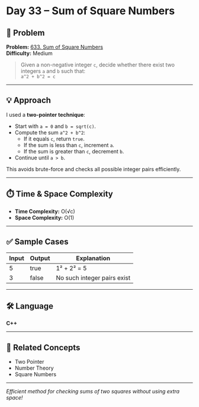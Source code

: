# Day 33 – Sum of Square Numbers

## 🧩 Problem

**Problem:** [633. Sum of Square Numbers](https://leetcode.com/problems/sum-of-square-numbers/)  
**Difficulty:** Medium

> Given a non-negative integer `c`, decide whether there exist two integers `a` and `b` such that:  
> `a^2 + b^2 = c`

---

## 💡 Approach

I used a **two-pointer technique**:
- Start with `a = 0` and `b = sqrt(c)`.
- Compute the sum `a^2 + b^2`:
  - If it equals `c`, return `true`.
  - If the sum is less than `c`, increment `a`.
  - If the sum is greater than `c`, decrement `b`.
- Continue until `a > b`.

This avoids brute-force and checks all possible integer pairs efficiently.

---

## ⏱️ Time & Space Complexity

- **Time Complexity:** O(√c)
- **Space Complexity:** O(1)

---

## ✅ Sample Cases

| Input | Output | Explanation |
|-------|--------|-------------|
| 5     | true   | 1² + 2² = 5 |
| 3     | false  | No such integer pairs exist |

---

## 🛠️ Language

**C++**

---

## 🔗 Related Concepts

- Two Pointer
- Number Theory
- Square Numbers

---

_Efficient method for checking sums of two squares without using extra space!_
